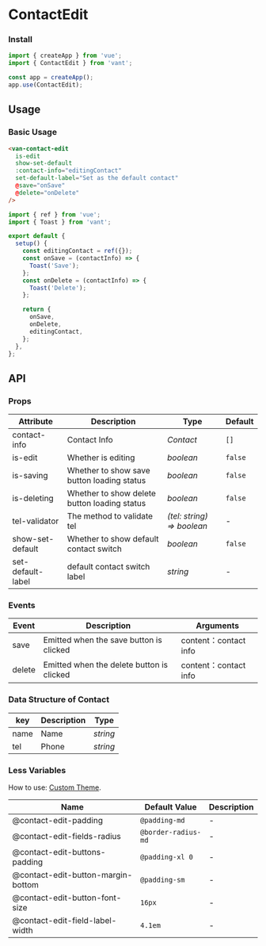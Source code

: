 # ContactEdit

### Install

```js
import { createApp } from 'vue';
import { ContactEdit } from 'vant';

const app = createApp();
app.use(ContactEdit);
```

## Usage

### Basic Usage

```html
<van-contact-edit
  is-edit
  show-set-default
  :contact-info="editingContact"
  set-default-label="Set as the default contact"
  @save="onSave"
  @delete="onDelete"
/>
```

```js
import { ref } from 'vue';
import { Toast } from 'vant';

export default {
  setup() {
    const editingContact = ref({});
    const onSave = (contactInfo) => {
      Toast('Save');
    };
    const onDelete = (contactInfo) => {
      Toast('Delete');
    };

    return {
      onSave,
      onDelete,
      editingContact,
    };
  },
};
```

## API

### Props

| Attribute | Description | Type | Default |
| --- | --- | --- | --- |
| contact-info | Contact Info | _Contact_ | `[]` |
| is-edit | Whether is editing | _boolean_ | `false` |
| is-saving | Whether to show save button loading status | _boolean_ | `false` |
| is-deleting | Whether to show delete button loading status | _boolean_ | `false` |
| tel-validator | The method to validate tel | _(tel: string) => boolean_ | - |
| show-set-default | Whether to show default contact switch | _boolean_ | `false` |
| set-default-label | default contact switch label | _string_ | - |

### Events

| Event  | Description                               | Arguments             |
| ------ | ----------------------------------------- | --------------------- |
| save   | Emitted when the save button is clicked   | content：contact info |
| delete | Emitted when the delete button is clicked | content：contact info |

### Data Structure of Contact

| key  | Description | Type     |
| ---- | ----------- | -------- |
| name | Name        | _string_ |
| tel  | Phone       | _string_ |

### Less Variables

How to use: [Custom Theme](#/en-US/theme).

| Name                               | Default Value       | Description |
| ---------------------------------- | ------------------- | ----------- |
| @contact-edit-padding              | `@padding-md`       | -           |
| @contact-edit-fields-radius        | `@border-radius-md` | -           |
| @contact-edit-buttons-padding      | `@padding-xl 0`     | -           |
| @contact-edit-button-margin-bottom | `@padding-sm`       | -           |
| @contact-edit-button-font-size     | `16px`              | -           |
| @contact-edit-field-label-width    | `4.1em`             | -           |
